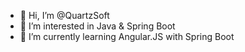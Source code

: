 - 👋 Hi, I’m @QuartzSoft
- 👀 I’m interested in Java & Spring Boot 
- 🌱 I’m currently learning Angular.JS with Spring Boot

<!---
QuartzSoft/QuartzSoft is a ✨ special ✨ repository because its `README.md` (this file) appears on your GitHub profile.
You can click the Preview link to take a look at your changes.
--->
